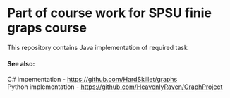 # Part of course work for SPSU finie graps course

This repository contains Java implementation of required task
#### See also:
C# impementation - https://github.com/HardSkillet/graphs
<br>
Python implementation - https://github.com/HeavenlyRaven/GraphProject
